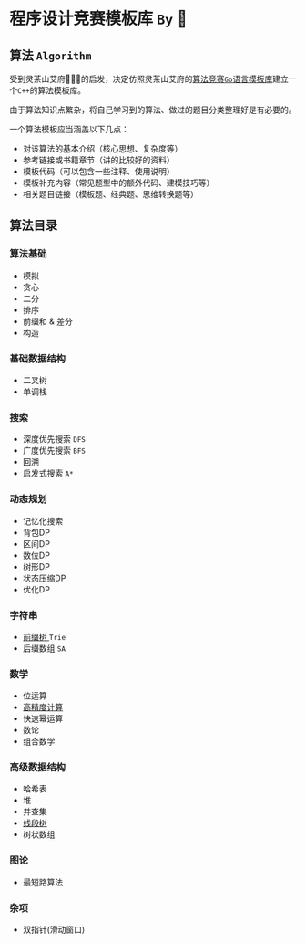 # 程序设计竞赛模板库 `By` 🍁


## 算法 `Algorithm`

受到灵茶山艾府💭💡🎈的启发，决定仿照灵茶山艾府的[算法竞赛`Go`语言模板库](https://github.com/EndlessCheng/codeforces-go)建立一个`C++`的算法模板库。

由于算法知识点繁杂，将自己学习到的算法、做过的题目分类整理好是有必要的。

一个算法模板应当涵盖以下几点：

- 对该算法的基本介绍（核心思想、复杂度等）
- 参考链接或书籍章节（讲的比较好的资料）
- 模板代码（可以包含一些注释、使用说明）
- 模板补充内容（常见题型中的额外代码、建模技巧等）
- 相关题目链接（模板题、经典题、思维转换题等）  



## 算法目录

### 算法基础

- 模拟
- 贪心
- 二分
- 排序
- 前缀和 & 差分
- 构造
### 基础数据结构

- 二叉树
- 单调栈
### 搜索

- 深度优先搜索 `DFS`
- 广度优先搜索 `BFS`
- 回溯
- 启发式搜索 `A*`
### 动态规划

- 记忆化搜索
- 背包DP
- 区间DP
- 数位DP
- 树形DP
- 状态压缩DP
- 优化DP
### 字符串

- [前缀树 ](https://github.com/qxf-72/Codeforces-Cpp/blob/main/copypasta/string/trie/Trie.md)`Trie`
- 后缀数组 `SA`
### 数学

- 位运算
- [高精度计算](https://github.com/qxf-72/Codeforces-Cpp/blob/main/copypasta/math/Arbitrary_Precision_Arithmetic/Arbitrary_Precision_Arithmetic.md)
- 快速幂运算
- 数论
- 组合数学
### 高级数据结构

- 哈希表
- 堆
- 并查集
- [线段树](https://github.com/qxf-72/Codeforces-Cpp/blob/main/copypasta/data_structure/segment_tree/segment_tree.md)
- 树状数组
### 图论

- 最短路算法

### 杂项

- 双指针(滑动窗口)
